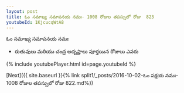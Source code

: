 ```yaml
---
layout: post
title: ఓం సమాఖ్య సమాపనయ నమః- 1008 రోజుల తపస్సులో రోజు  823
youtubeId: 1KjcucqWtA8
---
```

 
 
 ఓం సమాఖ్య సమాపనయ నమః  
 
 - రుతువులు  మరియు చంద్ర అదృష్టాలు పూర్తయిన రోజులు ఎవరు 
 
  
 
  
 
 
 
 
 
 


{% include youtubePlayer.html id=page.youtubeId %}
 
[Next]({{ site.baseurl }}{% link  split1/_posts/2016-10-02-ఓం పక్షయ నమః- 1008 రోజుల తపస్సులో రోజు  822.md%})
 
